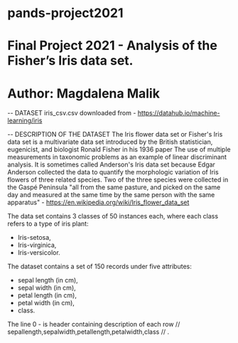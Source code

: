 # pands-project2021
# Final Project 2021 - Analysis of  the Fisher’s Iris data set.
# Author: Magdalena Malik

-- DATASET
iris_csv.csv downloaded from - https://datahub.io/machine-learning/iris

-- DESCRIPTION OF THE DATASET
The Iris flower data set or Fisher's Iris data set is a multivariate data set introduced by the British statistician, eugenicist, and biologist Ronald Fisher in his 1936 paper The use of multiple measurements in taxonomic problems as an example of linear discriminant analysis. It is sometimes called Anderson's Iris data set because Edgar Anderson collected the data to quantify the morphologic variation of Iris flowers of three related species. Two of the three species were collected in the Gaspé Peninsula "all from the same pasture, and picked on the same day and measured at the same time by the same person with the same apparatus" - https://en.wikipedia.org/wiki/Iris_flower_data_set

The data set contains 3 classes of 50 instances each, where each class refers to a type of iris plant:
- Iris-setosa, 
- Iris-virginica,
- Iris-versicolor.

The dataset contains a set of 150 records under five attributes:
- sepal length (in cm), 
- sepal width (in cm), 
- petal length (in cm), 
- petal width (in cm), 
- class.

The line 0 - is header containing description of each row // sepallength,sepalwidth,petallength,petalwidth,class // .




